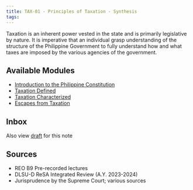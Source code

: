 ```yaml
---
title: TAX-01 - Principles of Taxation - Synthesis
tags: 
---
```


Taxation is an inherent power vested in the state and is primarily legislative by nature. It is imperative that an individual grasp understanding of the structure of the Philippine Government to fully understand how and what taxes are imposed by the various agencies of the government.

## Available Modules
- [Introduction to the Philippine Constitution](./Introduction%20to%20the%20Philippine%20Constitution.md)
- [Taxation Defined](./Taxation%20Defined.md)
- [Taxation Characterized](./Taxation%20Characterized.md)
- [Escapes from Taxation](./Escapes%20from%20Taxation.md)

## Inbox
Also view [draft](./TAX-01%20-%20Principles%20of%20Taxation.md) for this note

## Sources
- REO B9 Pre-recorded lectures
- DLSU-D ReSA Integrated Review (A.Y. 2023-2024)
- Jurisprudence by the Supreme Court; various sources
